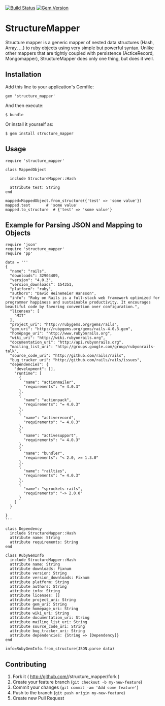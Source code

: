 [![Build Status](https://travis-ci.org/draganm/structure_mapper.png?branch=master)](https://travis-ci.org/draganm/structure_mapper) 
[![Gem Version](https://badge.fury.io/rb/structure_mapper.png)](http://badge.fury.io/rb/structure_mapper)

# StructureMapper

Structure mapper is a generic mapper of nested data structures (Hash, Array, ...) to ruby objects using very simple but powerful syntax. Unlike other mappers that are tightly coupled with persistence (ActiceRecord, Mongomapper), StructureMapper does only one thing, but does it well.

## Installation

Add this line to your application's Gemfile:

    gem 'structure_mapper'

And then execute:

    $ bundle

Or install it yourself as:

    $ gem install structure_mapper

## Usage

    require 'structure_mapper'

    class MappedObject
      
      include StructureMapper::Hash

      attribute test: String
    end

    mapped=MappedObject.from_structure({'test' => 'some value'})
    mapped.test       # 'some value'
    mapped.to_structure  # {'test' => 'some value'}

## Example for Parsing JSON and Mapping to Objects

    require 'json'
    require 'structure_mapper'
    require 'pp'

    data = '''
    {
      "name": "rails",
      "downloads": 32904409,
      "version": "4.0.3",
      "version_downloads": 154351,
      "platform": "ruby",
      "authors": "David Heinemeier Hansson",
      "info": "Ruby on Rails is a full-stack web framework optimized for programmer happiness and sustainable productivity. It encourages beautiful code by favoring convention over configuration.",
      "licenses": [
        "MIT"
      ],
      "project_uri": "http://rubygems.org/gems/rails",
      "gem_uri": "http://rubygems.org/gems/rails-4.0.3.gem",
      "homepage_uri": "http://www.rubyonrails.org",
      "wiki_uri": "http://wiki.rubyonrails.org",
      "documentation_uri": "http://api.rubyonrails.org",
      "mailing_list_uri": "http://groups.google.com/group/rubyonrails-talk",
      "source_code_uri": "http://github.com/rails/rails",
      "bug_tracker_uri": "http://github.com/rails/rails/issues",
      "dependencies": {
        "development": [],
        "runtime": [
          {
            "name": "actionmailer",
            "requirements": "= 4.0.3"
          },
          {
            "name": "actionpack",
            "requirements": "= 4.0.3"
          },
          {
            "name": "activerecord",
            "requirements": "= 4.0.3"
          },
          {
            "name": "activesupport",
            "requirements": "= 4.0.3"
          },
          {
            "name": "bundler",
            "requirements": "< 2.0, >= 1.3.0"
          },
          {
            "name": "railties",
            "requirements": "= 4.0.3"
          },
          {
            "name": "sprockets-rails",
            "requirements": "~> 2.0.0"
          }
        ]
      }

    }
    '''

    class Dependency
      include StructureMapper::Hash
      attribute name: String
      attribute requirements: String
    end

    class RubyGemInfo
      include StructureMapper::Hash
      attribute name: String
      attribute downloads: Fixnum
      attribute version: String
      attribute version_downloads: Fixnum
      attribute platform: String
      attribute authors: String
      attribute info: String
      attribute licenses: []
      attribute project_uri: String
      attribute gem_uri: String
      attribute homepage_uri: String
      attribute wiki_uri: String
      attribute documentation_uri: String
      attribute mailing_list_uri: String
      attribute source_code_uri: String
      attribute bug_tracker_uri: String
      attribute dependencies: {String => [Dependency]}
    end

    info=RubyGemInfo.from_structure(JSON.parse data)



## Contributing

1. Fork it ( http://github.com/<my-github-username>/structure_mapper/fork )
2. Create your feature branch (`git checkout -b my-new-feature`)
3. Commit your changes (`git commit -am 'Add some feature'`)
4. Push to the branch (`git push origin my-new-feature`)
5. Create new Pull Request
